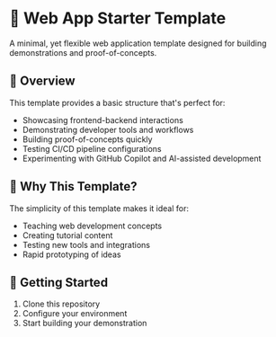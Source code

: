 # 🚀 Web App Starter Template

A minimal, yet flexible web application template designed for building demonstrations and proof-of-concepts.

## 📖 Overview

This template provides a basic structure that's perfect for:
- Showcasing frontend-backend interactions
- Demonstrating developer tools and workflows
- Building proof-of-concepts quickly
- Testing CI/CD pipeline configurations
- Experimenting with GitHub Copilot and AI-assisted development

## 🎯 Why This Template?

The simplicity of this template makes it ideal for:
- Teaching web development concepts
- Creating tutorial content
- Testing new tools and integrations
- Rapid prototyping of ideas

## 🏁 Getting Started

1. Clone this repository
2. Configure your environment
3. Start building your demonstration